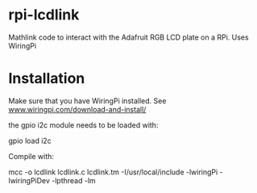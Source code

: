 rpi-lcdlink
===========

Mathlink code to interact with the Adafruit RGB LCD plate on a RPi.  Uses WiringPi 

Installation
============
Make sure that you have WiringPi installed.  See www.wiringpi.com/download-and-install/

the gpio i2c module needs to be loaded with:

gpio load i2c

Compile with:

mcc -o lcdlink lcdlink.c lcdlink.tm -I/usr/local/include -lwiringPi -lwiringPiDev -lpthread -lm




